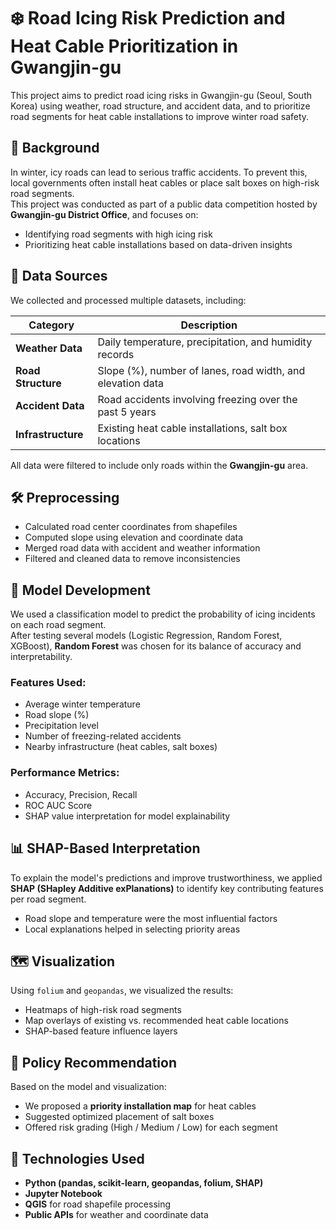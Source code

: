 # ❄️ Road Icing Risk Prediction and Heat Cable Prioritization in Gwangjin-gu

This project aims to predict road icing risks in Gwangjin-gu (Seoul, South Korea) using weather, road structure, and accident data, and to prioritize road segments for heat cable installations to improve winter road safety.

## 📍 Background

In winter, icy roads can lead to serious traffic accidents. To prevent this, local governments often install heat cables or place salt boxes on high-risk road segments.  
This project was conducted as part of a public data competition hosted by **Gwangjin-gu District Office**, and focuses on:

- Identifying road segments with high icing risk
- Prioritizing heat cable installations based on data-driven insights

## 🧩 Data Sources

We collected and processed multiple datasets, including:

| Category         | Description                                                |
|------------------|------------------------------------------------------------|
| **Weather Data** | Daily temperature, precipitation, and humidity records     |
| **Road Structure** | Slope (%), number of lanes, road width, and elevation data |
| **Accident Data** | Road accidents involving freezing over the past 5 years   |
| **Infrastructure** | Existing heat cable installations, salt box locations     |

All data were filtered to include only roads within the **Gwangjin-gu** area.

## 🛠️ Preprocessing

- Calculated road center coordinates from shapefiles
- Computed slope using elevation and coordinate data
- Merged road data with accident and weather information
- Filtered and cleaned data to remove inconsistencies

## 🤖 Model Development

We used a classification model to predict the probability of icing incidents on each road segment.  
After testing several models (Logistic Regression, Random Forest, XGBoost), **Random Forest** was chosen for its balance of accuracy and interpretability.

### Features Used:
- Average winter temperature
- Road slope (%)
- Precipitation level
- Number of freezing-related accidents
- Nearby infrastructure (heat cables, salt boxes)

### Performance Metrics:
- Accuracy, Precision, Recall
- ROC AUC Score
- SHAP value interpretation for model explainability

## 📊 SHAP-Based Interpretation

To explain the model's predictions and improve trustworthiness, we applied **SHAP (SHapley Additive exPlanations)** to identify key contributing features per road segment.

- Road slope and temperature were the most influential factors
- Local explanations helped in selecting priority areas

## 🗺️ Visualization

Using `folium` and `geopandas`, we visualized the results:

- Heatmaps of high-risk road segments
- Map overlays of existing vs. recommended heat cable locations
- SHAP-based feature influence layers

## 🧩 Policy Recommendation

Based on the model and visualization:

- We proposed a **priority installation map** for heat cables
- Suggested optimized placement of salt boxes
- Offered risk grading (High / Medium / Low) for each segment

## 📌 Technologies Used

- **Python (pandas, scikit-learn, geopandas, folium, SHAP)**
- **Jupyter Notebook**
- **QGIS** for road shapefile processing
- **Public APIs** for weather and coordinate data

